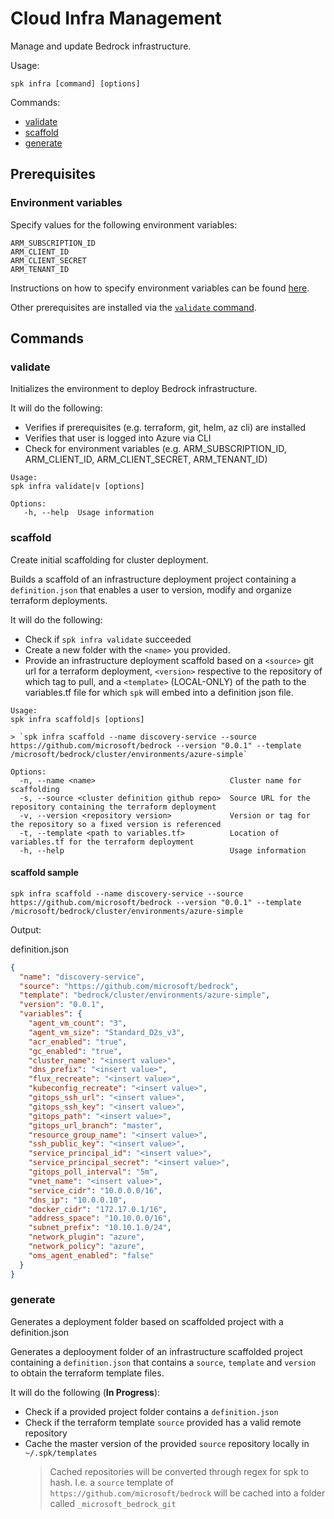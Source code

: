 # Cloud Infra Management

Manage and update Bedrock infrastructure.

Usage:

```
spk infra [command] [options]
```

Commands:

- [validate](#validate)
- [scaffold](#scaffold)
- [generate](#generate)

## Prerequisites

### Environment variables

Specify values for the following environment variables:

```
ARM_SUBSCRIPTION_ID
ARM_CLIENT_ID
ARM_CLIENT_SECRET
ARM_TENANT_ID
```

Instructions on how to specify environment variables can be found
[here](../README.md).

Other prerequisites are installed via the [`validate` command](#validate).

## Commands

### validate

Initializes the environment to deploy Bedrock infrastructure.

It will do the following:

- Verifies if prerequisites (e.g. terraform, git, helm, az cli) are installed
- Verifies that user is logged into Azure via CLI
- Check for environment variables (e.g. ARM_SUBSCRIPTION_ID, ARM_CLIENT_ID,
  ARM_CLIENT_SECRET, ARM_TENANT_ID)

```
Usage:
spk infra validate|v [options]

Options:
   -h, --help  Usage information
```

### scaffold

Create initial scaffolding for cluster deployment.

Builds a scaffold of an infrastructure deployment project containing a
`definition.json` that enables a user to version, modify and organize terraform
deployments.

It will do the following:

- Check if `spk infra validate` succeeded
- Create a new folder with the `<name>` you provided.
- Provide an infrastructure deployment scaffold based on a `<source>` git url
  for a terraform deployment, `<version>` respective to the repository of which
  tag to pull, and a `<template>` (LOCAL-ONLY) of the path to the variables.tf
  file for which `spk` will embed into a definition json file.

```
Usage:
spk infra scaffold|s [options]

> `spk infra scaffold --name discovery-service --source https://github.com/microsoft/bedrock --version "0.0.1" --template /microsoft/bedrock/cluster/environments/azure-simple`

Options:
  -n, --name <name>                              Cluster name for scaffolding
  -s, --source <cluster definition github repo>  Source URL for the repository containing the terraform deployment
  -v, --version <repository version>             Version or tag for the repository so a fixed version is referenced
  -t, --template <path to variables.tf>          Location of variables.tf for the terraform deployment
  -h, --help                                     Usage information
```

#### scaffold sample

```
spk infra scaffold --name discovery-service --source https://github.com/microsoft/bedrock --version "0.0.1" --template /microsoft/bedrock/cluster/environments/azure-simple
```

Output:

definition.json

```json
{
  "name": "discovery-service",
  "source": "https://github.com/microsoft/bedrock",
  "template": "bedrock/cluster/environments/azure-simple",
  "version": "0.0.1",
  "variables": {
    "agent_vm_count": "3",
    "agent_vm_size": "Standard_D2s_v3",
    "acr_enabled": "true",
    "gc_enabled": "true",
    "cluster_name": "<insert value>",
    "dns_prefix": "<insert value>",
    "flux_recreate": "<insert value>",
    "kubeconfig_recreate": "<insert value>",
    "gitops_ssh_url": "<insert value>",
    "gitops_ssh_key": "<insert value>",
    "gitops_path": "<insert value>",
    "gitops_url_branch": "master",
    "resource_group_name": "<insert value>",
    "ssh_public_key": "<insert value>",
    "service_principal_id": "<insert value>",
    "service_principal_secret": "<insert value>",
    "gitops_poll_interval": "5m",
    "vnet_name": "<insert value>",
    "service_cidr": "10.0.0.0/16",
    "dns_ip": "10.0.0.10",
    "docker_cidr": "172.17.0.1/16",
    "address_space": "10.10.0.0/16",
    "subnet_prefix": "10.10.1.0/24",
    "network_plugin": "azure",
    "network_policy": "azure",
    "oms_agent_enabled": "false"
  }
}
```

### generate

Generates a deployment folder based on scaffolded project with a definition.json

Generates a deplooyment folder of an infrastructure scaffolded project
containing a `definition.json` that contains a `source`, `template` and
`version` to obtain the terraform template files.

It will do the following (**In Progress**):

- Check if a provided project folder contains a `definition.json`
- Check if the terraform template `source` provided has a valid remote
  repository
- Cache the master version of the provided `source` repository locally in
  `~/.spk/templates`
  > Cached repositories will be converted through regex for spk to hash. I.e. a
  > `source` template of `https://github.com/microsoft/bedrock` will be cached
  > into a folder called `_microsoft_bedrock_git`

